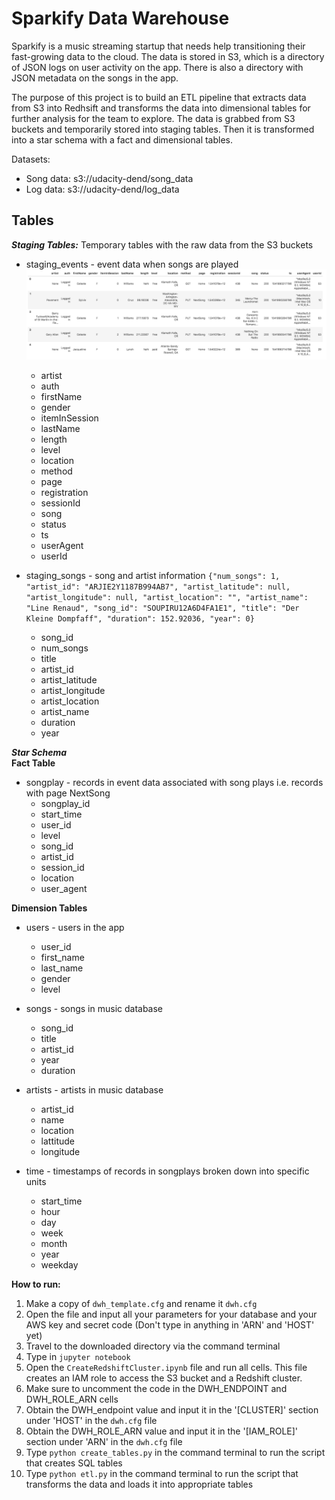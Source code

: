 # Sparkify Data Warehouse

Sparkify is a music streaming startup that needs help transitioning their fast-growing data to the cloud. The data is stored in S3, which is a directory of JSON logs on user activity on the app. There is also a directory with JSON metadata on the songs in the app.

The purpose of this project is to build an ETL pipeline that extracts data from S3 into Redhsift and transforms the data into dimensional tables for further analysis for the team to explore. The data is grabbed from S3 buckets and temporarily stored into staging tables. Then it is transformed into a star schema with a fact and dimensional tables.

Datasets:
* Song data: s3://udacity-dend/song_data
* Log data: s3://udacity-dend/log_data

## Tables

***Staging Tables:*** Temporary tables with the raw data from the S3 buckets  
* staging_events - event data when songs are played
![Log Data](log-data.png)
    - artist
    - auth
    - firstName
    - gender
    - itemInSession
    - lastName
    - length
    - level
    - location
    - method
    - page
    - registration
    - sessionId
    - song
    - status
    - ts
    - userAgent
    - userId

* staging_songs - song and artist information
`{"num_songs": 1, "artist_id": "ARJIE2Y1187B994AB7", "artist_latitude": null, "artist_longitude": null, "artist_location": "", "artist_name": "Line Renaud", "song_id": "SOUPIRU12A6D4FA1E1", "title": "Der Kleine Dompfaff", "duration": 152.92036, "year": 0}`
    - song_id
    - num_songs
    - title
    - artist_id
    - artist_latitude
    - artist_longitude
    - artist_location
    - artist_name
    - duration
    - year


***Star Schema*** <br />
**Fact Table**
* songplay - records in event data associated with song plays i.e. records with page NextSong
    - songplay_id
    - start_time
    - user_id
    -  level
    - song_id
    - artist_id
    - session_id
    - location
    - user_agent

**Dimension Tables**
* users - users in the app
    - user_id
    - first_name
    - last_name
    - gender
    - level

* songs - songs in music database
    - song_id
    - title
    - artist_id
    - year
    - duration

* artists - artists in music database
    - artist_id
    - name
    - location
    - lattitude
    - longitude

* time - timestamps of records in songplays broken down into specific units
    - start_time
    - hour
    - day
    - week
    - month
    - year
    - weekday

**How to run:**
1. Make a copy of `dwh_template.cfg` and rename it `dwh.cfg`
2. Open the file and input all your parameters for your database and your AWS key and secret code (Don't type in anything in 'ARN' and 'HOST' yet)
2. Travel to the downloaded directory via the command terminal
3. Type in `jupyter notebook`
4. Open the `CreateRedshiftCluster.ipynb` file and run all cells. This file creates an IAM role to access the S3 bucket and a Redshift cluster.
5. Make sure to uncomment the code in the DWH_ENDPOINT and DWH_ROLE_ARN cells
6. Obtain the DWH_endpoint value and input it in the '[CLUSTER]' section under 'HOST' in the `dwh.cfg` file 
7. Obtain the DWH_ROLE_ARN value and input it in the '[IAM_ROLE]' section under 'ARN' in the `dwh.cfg` file
8. Type `python create_tables.py` in the command terminal to run the script that creates SQL tables
9. Type `python etl.py` in the command terminal to run the script that transforms the data and loads it into appropriate tables

